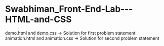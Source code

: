 # Swabhiman_Front-End-Lab---HTML-and-CSS

demo.html and demo.css -> Solution for first problem statement
animation.html and animation.css -> Solution for second problem statement
